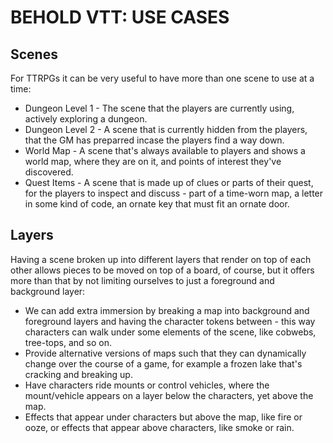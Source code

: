 BEHOLD VTT: USE CASES
=====================

## Scenes

For TTRPGs it can be very useful to have more than one scene to use at a time:

* Dungeon Level 1 - The scene that the players are currently using, actively exploring a dungeon.
* Dungeon Level 2 - A scene that is currently hidden from the players, that the GM has preparred incase the players find a way down.
* World Map - A scene that's always available to players and shows a world map, where they are on it, and points of interest they've discovered.
* Quest Items - A scene that is made up of clues or parts of their quest, for the players to inspect and discuss - part of a time-worn map, a letter in some kind of code, an ornate key that must fit an ornate door.

## Layers

Having a scene broken up into different layers that render on top of each other allows pieces to be moved on top of a board, of course, but it offers more than that by not limiting ourselves to just a foreground and background layer:

* We can add extra immersion by breaking a map into background and foreground layers and having the character tokens between - this way characters can walk under some elements of the scene, like cobwebs, tree-tops, and so on.
* Provide alternative versions of maps such that they can dynamically change over the course of a game, for example a frozen lake that's cracking and breaking up.
* Have characters ride mounts or control vehicles, where the mount/vehicle appears on a layer below the characters, yet above the map.
* Effects that appear under characters but above the map, like fire or ooze, or effects that appear above characters, like smoke or rain.
